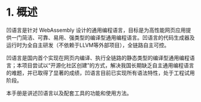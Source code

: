 # 1. 概述

凹语言是针对 WebAssembly 设计的通用编程语言，目标是为高性能网页应用提供一门简洁、可靠、易用、强类型的编译型通用编程语言。凹语言的代码生成器及运行时为全自主研发（不依赖于LLVM等外部项目），全链路自主可控。

凹语言是国内首个实现在网页内编译、执行全链路的静态类型的编译型通用编程语言；本项目尝试以“开源化社区创建”的方式，解决我国长期缺乏自主通用编程语言的难题，并已取得了显著的成绩，凹语言目前已实现所有语法特性，处于工程试用阶段。

本手册是讲述凹语言以及配套工具的功能和使用方法。

